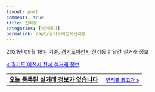 ```yaml
---
layout: post
comments: true
title: 진리동
categories: [실거래가]
permalink: /apt/경기도이천시진리동
---
```


2021년 09월 18일 기준, <a href="/apt/경기도이천시">경기도이천시</a> 진리동 한달간 실거래 정보

<a style="color: blue;" href="/apt/경기도이천시">< 경기도 이천시 전체 실거래 정보</a>
<!---- start ---->
<table>
  <tr>
    <td colspan="4" style="font-weight: bold;"><a href="/apt/경기도이천시진리동{name_without_space}">오늘 등록된 실거래 정보가 없습니다</a> &nbsp;&nbsp;&nbsp; <a style="color: blue; font-size: smaller;" href="/apt/경기도이천시진리동{name_without_space}">면적별 최고가 ></a></td>
  </tr>
    
</table>
<!---- end ---->
    